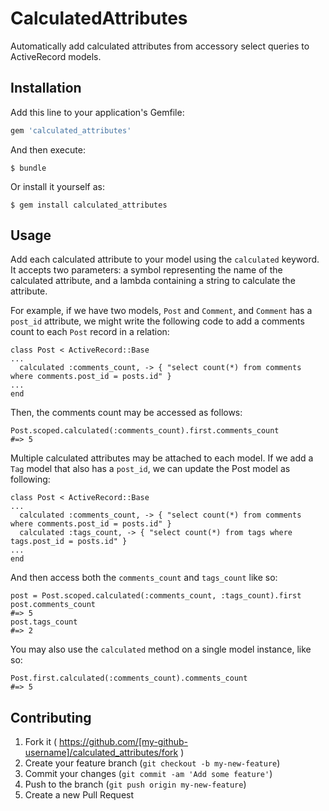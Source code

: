# CalculatedAttributes

Automatically add calculated attributes from accessory select queries to ActiveRecord models.

## Installation

Add this line to your application's Gemfile:

```ruby
gem 'calculated_attributes'
```

And then execute:

    $ bundle

Or install it yourself as:

    $ gem install calculated_attributes

## Usage

Add each calculated attribute to your model using the `calculated` keyword. It accepts two parameters: a symbol representing the name of the calculated attribute, and a lambda containing a string to calculate the attribute.

For example, if we have two models, `Post` and `Comment`, and `Comment` has a `post_id` attribute, we might write the following code to add a comments count to each `Post` record in a relation:

    class Post < ActiveRecord::Base
    ...
      calculated :comments_count, -> { "select count(*) from comments where comments.post_id = posts.id" }
    ...
    end
    
Then, the comments count may be accessed as follows:

    Post.scoped.calculated(:comments_count).first.comments_count
    #=> 5
    
Multiple calculated attributes may be attached to each model. If we add a `Tag` model that also has a `post_id`, we can update the Post model as following:

    class Post < ActiveRecord::Base
    ...
      calculated :comments_count, -> { "select count(*) from comments where comments.post_id = posts.id" }
      calculated :tags_count, -> { "select count(*) from tags where tags.post_id = posts.id" }
    ...
    end
    
And then access both the `comments_count` and `tags_count` like so:

    post = Post.scoped.calculated(:comments_count, :tags_count).first
    post.comments_count
    #=> 5
    post.tags_count
    #=> 2
    
You may also use the `calculated` method on a single model instance, like so:

    Post.first.calculated(:comments_count).comments_count
    #=> 5

## Contributing

1. Fork it ( https://github.com/[my-github-username]/calculated_attributes/fork )
2. Create your feature branch (`git checkout -b my-new-feature`)
3. Commit your changes (`git commit -am 'Add some feature'`)
4. Push to the branch (`git push origin my-new-feature`)
5. Create a new Pull Request
